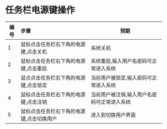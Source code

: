 # 任务栏电源键操作

| 编号 | 步骤                                         | 预期                 |
| ---- | :------------------------------------------- | -------------------- |
| 1    | 鼠标点击任务栏右下角的电源建,点击关机 |系统关机|
| 2    | 鼠标点击任务栏右下角的电源键,点击重启 |系统重启,输入用户名密码可正常进入系统 |
| 3    | 鼠点点击任务栏右下角的电源键,点击锁定 |当前用户被锁定,输入密码可正常进入系统
| 4    | 鼠标点击任务栏右下角的电源键,点击注销 |当前用户被注销,输入用户名密码可正常进入系统
| 5    | 鼠标点击任务栏右下角的电源键,点击切换用户|进入到切换用户界面  
